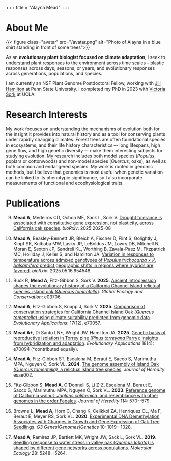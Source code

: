 +++
title = "Alayna Mead"
+++

# About Me

{{< figure class="avatar" src="/avatar.png" alt="Photo of Alayna in a blue shirt standing in front of some trees">}}


As an **evolutionary plant biologist focused on climate adaptation**, I seek to understand plant 
responses to the environment across time scales – plastic responses across days, seasons, or 
years; and evolutionary responses across generations, populations, and species.

I am currently an NSF Plant Genome Postdoctoral Fellow, working with [Jill Hamilton](https://jillahamilton.com/index.html) at Penn State University.
I completed my PhD in 2023 with [Victoria Sork](https://sorklab.eeb.ucla.edu/) at UCLA.

# Research Interests

My work focuses on understanding the mechanisms of evolution both for the insight it provides into natural 
history and as a tool for conserving plants under rapidly changing climates. Forest trees are often 
foundational species in ecosystems, and their life history characteristics –- long lifespans, high 
gene flow, and high genetic diversity –- make them interesting subjects for studying evolution. 
My research includes both model species (*Populus*, poplars or cottonwoods) and non-model species 
(*Quercus*, oaks), as well as both common and endangered species. My work is rooted in genomic methods,
but I believe that genomics is most useful when genetic variation can be linked to its phenotypic 
significance, so I also incorporate measurements of functional and ecophysiological traits.


# Publications

9. **Mead A**, Medeiros CD, Ochoa ME, Sack L, Sork V. [Drought tolerance is associated with constitutive gene 
expression, not plasticity, across California oak species](https://www.biorxiv.org/content/10.1101/2025.08.19.671120v1.abstract). *bioRxiv*. 2025:2025-08

8. **Mead A**, Beasley-Bennett JR, Bleich A, Fischer D, Flint S, Golightly J, Klopf SK, Kulbaba MW, Lasky JR, LeBoldus JM,
Lowry DB, Mitchell N, Moran E, Sexton JP, Søndreli KL, Worthing B, Zavala-Paez M, Fitzpatrick MC, Holliday J, Keller S, and 
Hamilton JA. [Variation in responses to temperature across admixed genotypes of *Populus trichocarpa × P. balsamifera* predict geographic shifts in regions where hybrids are favored](https://www.biorxiv.org/content/10.1101/2025.05.16.654548v1). 
*bioRxiv*: 2025.05.16.654548.

7. Buck R, **Mead A**, Fitz-Gibbon S, Sork V. **2025**. [Ancient introgression shapes the evolutionary history of a 
California Channel Island relictual species, island oak (*Quercus tomentella*)](https://www.sciencedirect.com/science/article/pii/S2351989425003075). *Global Ecology and Conservation*: e03706.

6. **Mead A**, Fitz-Gibbon S, Knapp J, Sork V. **2025**.
[Comparison of conservation strategies for California Channel Island Oak
(*Quercus tomentella*) using climate suitability predicted from genomic
data](https://onlinelibrary.wiley.com/doi/full/10.1111/eva.70057). *Evolutionary Applications*: 17(12), e70057.

5. **Mead A\***, Di Santo LN*, Wright JW, Hamilton JA.
**2025**. [Genetic basis of reproductive isolation in Torrey pine (*Pinus
torreyana* Parry): insights from hybridization and adaptation](https://onlinelibrary.wiley.com/doi/full/10.1111/eva.70094). *Evolutionary Applications* 18(4): e70094 (*contributed equally).

4. **Mead A**, Fitz-Gibbon ST, Escalona M, Beraut E, Sacco
S, Marimuthu MPA, Nguyen O, Sork VL. **2024**. [The
genome assembly of Island Oak *(Quercus tomentella)*, a relictual island
tree species](https://academic.oup.com/jhered/article/115/2/221/7596578). *Journal of Heredity*: esae002.

3. Fitz-Gibbon S, **Mead A**, O'Donnell S, Li Z-Z, Escalona
M, Beraut E, Sacco S, Marimuthu MPA, Nguyen O, Sork
VL. **2023**. [Reference genome of California walnut, *Juglans
californica*, and resemblance with other genomes in the order Fagales](https://academic.oup.com/jhered/article/114/5/570/7202009).
*Journal of Heredity* 114: 570--579.

2. Browne L, **Mead A**, Horn C, Chang K, Celikkol ZA, Henriquez CL, Ma F, Beraut E, Meyer RS, Sork VL. **2020**. [Experimental DNA Demethylation Associates with Changes
in Growth and Gene Expression of Oak Tree Seedlings](https://academic.oup.com/g3journal/article/10/3/1019/6026164). *G3 Genes\|Genomes\|Genetics* 10: 1019--1028.


1. **Mead A**, Ramirez JP, Bartlett MK, Wright JW, Sack
L, Sork VL. **2019**. [Seedling response to water stress in
valley oak (*Quercus lobata*) is shaped by different gene networks
across populations](https://onlinelibrary.wiley.com/doi/abs/10.1111/mec.15289). *Molecular Ecology* 28: 5248--5264. 



